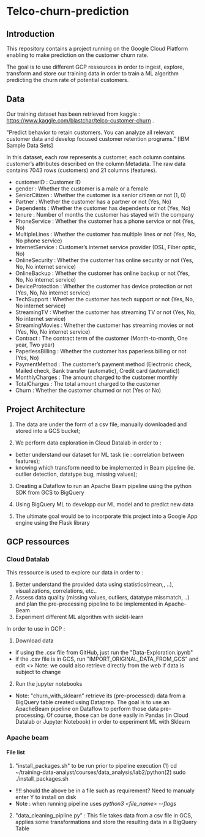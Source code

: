 # Telco-churn-prediction

## Introduction

This repository contains a project running on the Google Cloud Platform enabling to make prediction on the customer churn rate.

The goal is to use different GCP ressources in order to ingest, explore, transform and store our training data in order to train a ML algorithm predicting the churn rate of potential customers.

## Data

Our training dataset has been retrieved from kaggle : https://www.kaggle.com/blastchar/telco-customer-churn . 

"Predict behavior to retain customers. You can analyze all relevant customer data and develop focused customer retention programs." [IBM Sample Data Sets]

In this dataset, each row represents a customer, each column contains customer’s attributes described on the column Metadata. The raw data contains 7043 rows (customers) and 21 columns (features).

* customerID : Customer ID
* gender : Whether the customer is a male or a female
* SeniorCitizen : Whether the customer is a senior citizen or not (1, 0)
* Partner : Whether the customer has a partner or not (Yes, No)
* Dependents : Whether the customer has dependents or not (Yes, No)
* tenure : Number of months the customer has stayed with the company
* PhoneService : Whether the customer has a phone service or not (Yes, No)
* MultipleLines : Whether the customer has multiple lines or not (Yes, No, No phone service)
* InternetService : Customer’s internet service provider (DSL, Fiber optic, No)
* OnlineSecurity : Whether the customer has online security or not (Yes, No, No internet service)
* OnlineBackup : Whether the customer has online backup or not (Yes, No, No internet service)
* DeviceProtection : Whether the customer has device protection or not (Yes, No, No internet service)
* TechSupport : Whether the customer has tech support or not (Yes, No, No internet service)
* StreamingTV : Whether the customer has streaming TV or not (Yes, No, No internet service)
* StreamingMovies : Whether the customer has streaming movies or not (Yes, No, No internet service)
* Contract : The contract term of the customer (Month-to-month, One year, Two year)
* PaperlessBilling : Whether the customer has paperless billing or not (Yes, No)
* PaymentMethod : The customer’s payment method (Electronic check, Mailed check, Bank transfer (automatic), Credit card (automatic))
* MonthlyCharges : The amount charged to the customer monthly
* TotalCharges : The total amount charged to the customer
* Churn : Whether the customer churned or not (Yes or No)

## Project Architecture

1) The data are under the form of a csv file, manually downloaded and stored into a GCS bucket;

2) We perform data exploration in Cloud Datalab in order to :
* better understand our dataset for ML task (ie : correlation between features);
* knowing which transform need to be implemented in Beam pipeline (ie. outlier detection, datatype bug, missing               values);

3) Creating a Dataflow to run an Apache Beam pipeline using the python SDK from GCS to BigQuery

4) Using BigQuery ML to developp our ML model and to predict new data

5) The ultimate goal would be to incorporate this project into a Google App engine using the Flask library

## GCP ressources

### Cloud Datalab

This ressource is used to explore our data in order to : 
1) Better understand the provided data using statistics(mean,, ..), visualizations, correlations, etc.. 
2) Assess data quality (missing values, outliers, datatype missmatch, ..) and plan the pre-processing pipeline to be implemented in Apache-Beam
3) Experiment different ML algorithm with sickit-learn

In order to use in GCP :
1) Download data
* if using the .csv file from GitHub, just run the "Data-Exploration.ipynb"
* if the .csv file is in GCS, run "IMPORT_ORIGINAL_DATA_FROM_GCS" and edit <> 
Note: we could also retrieve directly from the web if data is subject to change

2) Run the jupyter notebooks
* Note: "churn_with_sklearn" retrieve its (pre-processed) data from a BigQuery table created using Dataprep. The goal is to use an ApacheBeam pipeline on Dataflow to perform those data pre-processing. Of course, those can be done easily in Pandas (in Cloud Datalab or Jupyter Notebook) in order to experiment ML with Sklearn

### Apache beam

#### File list

1) "install_packages.sh" to be run prior to pipeline execution (1) cd ~/training-data-analyst/courses/data_analysis/lab2/python(2) sudo ./install_packages.sh
* !!!! should the above be in a file such as requirement? Need to manualy enter Y to install on disk
* Note : when running pipeline uses *python3 <file_name> --flags*

2) "data_cleaning_pipline.py" : This file takes data from a csv file in GCS, applies some transformations and store the resulting data in a BigQuery Table
